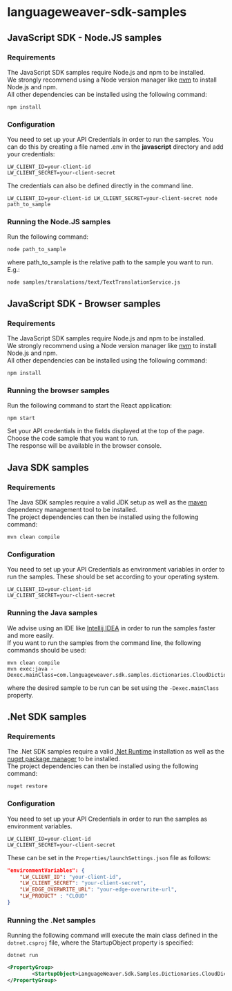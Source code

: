 # languageweaver-sdk-samples

## JavaScript SDK - Node.JS samples
### Requirements
The JavaScript SDK samples require Node.js and npm to be installed.<br/>
We strongly recommend using a Node version manager like [nvm](https://github.com/nvm-sh/nvm) to install Node.js and npm. </br>
All other dependencies can be installed using the following command:
```
npm install
```
### Configuration
You need to set up your API Credentials in order to run the samples. You can do this by creating a file named .env in the **javascript** directory and add your credentials:
```
LW_CLIENT_ID=your-client-id
LW_CLIENT_SECRET=your-client-secret
```
The credentials can also be defined directly in the command line.
```
LW_CLIENT_ID=your-client-id LW_CLIENT_SECRET=your-client-secret node path_to_sample
```
### Running the Node.JS samples
Run the following command:
```
node path_to_sample
```
where path_to_sample is the relative path to the sample you want to run. </br>
E.g.:
```
node samples/translations/text/TextTranslationService.js
```

## JavaScript SDK - Browser samples
### Requirements
The JavaScript SDK samples require Node.js and npm to be installed.<br/>
We strongly recommend using a Node version manager like [nvm](https://github.com/nvm-sh/nvm) to install Node.js and npm. </br>
All other dependencies can be installed using the following command:
```
npm install
```
### Running the browser samples
Run the following command to start the React application:
```
npm start
```
Set your API credentials in the fields displayed at the top of the page. </br>
Choose the code sample that you want to run. </br>
The response will be available in the browser console.

## Java SDK samples
### Requirements
The Java SDK samples require a valid JDK setup as well as the [maven](https://maven.apache.org/install.html) dependency management tool to be installed.<br/>
The project dependencies can then be installed using the following command:
```shell
mvn clean compile
```
### Configuration
You need to set up your API Credentials as environment variables in order to run the samples. These should be set according to your operating system.
```
LW_CLIENT_ID=your-client-id
LW_CLIENT_SECRET=your-client-secret
```
### Running the Java samples
We advise using an IDE like [Intellij IDEA](https://www.jetbrains.com/idea/) in order to run the samples faster and more easily. </br>
If you want to run the samples from the command line, the following commands should be used:
```shell
mvn clean compile
mvn exec:java -Dexec.mainClass=com.languageweaver.sdk.samples.dictionaries.CloudDictionaryService
```
where the desired sample to be run can be set using the `-Dexec.mainClass` property.

## .Net SDK samples
### Requirements
The .Net SDK samples require a valid [.Net Runtime](https://dotnet.microsoft.com/en-us/download) installation as well as the [nuget package manager](https://www.nuget.org/downloads) to be installed.<br/>
The project dependencies can then be installed using the following command:
```
nuget restore
```
### Configuration
You need to set up your API Credentials in order to run the samples as environment variables.
```
LW_CLIENT_ID=your-client-id
LW_CLIENT_SECRET=your-client-secret
```
These can be set in the `Properties/launchSettings.json` file as follows:
```json
"environmentVariables": {
    "LW_CLIENT_ID": "your-client-id",
    "LW_CLIENT_SECRET": "your-client-secret",
    "LW_EDGE_OVERWRITE_URL": "your-edge-overwrite-url",
    "LW_PRODUCT" : "CLOUD"
}
```
### Running the .Net samples
Running the following command will execute the main class defined in the `dotnet.csproj` file, where the StartupObject property is specified:
```
dotnet run
```
```xml
<PropertyGroup>
        <StartupObject>LanguageWeaver.Sdk.Samples.Dictionaries.CloudDictionaryService</StartupObject>
</PropertyGroup>
```